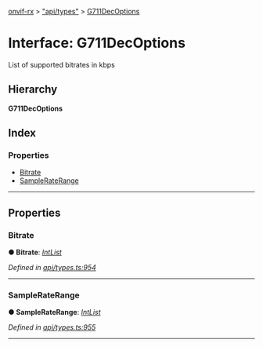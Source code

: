 [onvif-rx](../README.md) > ["api/types"](../modules/_api_types_.md) > [G711DecOptions](../interfaces/_api_types_.g711decoptions.md)

# Interface: G711DecOptions

List of supported bitrates in kbps

## Hierarchy

**G711DecOptions**

## Index

### Properties

* [Bitrate](_api_types_.g711decoptions.md#bitrate)
* [SampleRateRange](_api_types_.g711decoptions.md#sampleraterange)

---

## Properties

<a id="bitrate"></a>

###  Bitrate

**● Bitrate**: *[IntList](_api_types_.intlist.md)*

*Defined in [api/types.ts:954](https://github.com/patrickmichalina/onvif-rx/blob/034e4d6/src/api/types.ts#L954)*

___
<a id="sampleraterange"></a>

###  SampleRateRange

**● SampleRateRange**: *[IntList](_api_types_.intlist.md)*

*Defined in [api/types.ts:955](https://github.com/patrickmichalina/onvif-rx/blob/034e4d6/src/api/types.ts#L955)*

___

